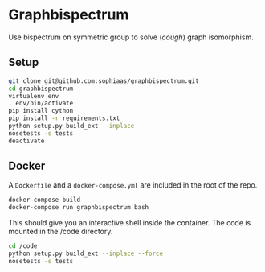 Graphbispectrum
================

Use bispectrum on symmetric group to solve (*cough*) graph isomorphism.


## Setup

```bash
git clone git@github.com:sophiaas/graphbispectrum.git
cd graphbispectrum
virtualenv env
. env/bin/activate
pip install cython
pip install -r requirements.txt
python setup.py build_ext --inplace
nosetests -s tests
deactivate
```

## Docker

A `Dockerfile` and a `docker-compose.yml` are included in the root of the repo.

```bash
docker-compose build
docker-compose run graphbispectrum bash
```
 
 This should give you an interactive shell inside the container.
 The code is mounted in the /code directory.

 ```bash
 cd /code
 python setup.py build_ext --inplace --force
 nosetests -s tests
 ```
